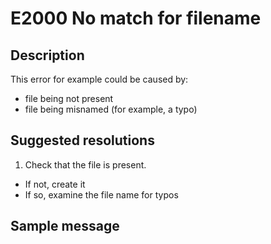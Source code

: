 # E2000	No match for filename

## Description

This error for example could be caused by:
* file being not present
* file being misnamed (for example, a typo)

## Suggested resolutions

1. Check that the file is present.
* If not, create it
* If so, examine the file name for typos

## Sample message
